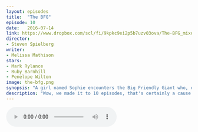 ```yaml
---
layout: episodes
title:  "The BFG"
episode: 10
date:   2016-07-14
link: https://www.dropbox.com/scl/fi/9kpkc9ei2p5b7uzv03ova/The-BFG_mixdown.mp3?rlkey=55gaqwodn6pkrso321b2q3an2&dl=0
director: 
- Steven Spielberg
writer: 
- Melissa Mathison
stars: 
- Mark Rylance
- Ruby Barnhill
- Penelope Wilton
image: the-bfg.png
synopsis: "A girl named Sophie encounters the Big Friendly Giant who, despite his intimidating appearance, turns out to be a kind-hearted soul who is considered an outcast by the other giants because, unlike them, he refuses to eat children."
description: "Wow, we made it to 10 episodes, that's certainly a cause for some sort of celebration. What better time to look at the latest film offering from Steven Spielberg, The BFG. An interesting film from the word go, with Spielberg teaming up Disney. We get into this film and wonder who exactly is this film for. "
---
```


<audio src="https://www.dropbox.com/scl/fi/9kpkc9ei2p5b7uzv03ova/The-BFG_mixdown.mp3?rlkey=55gaqwodn6pkrso321b2q3an2&dl=0" controls></audio> 